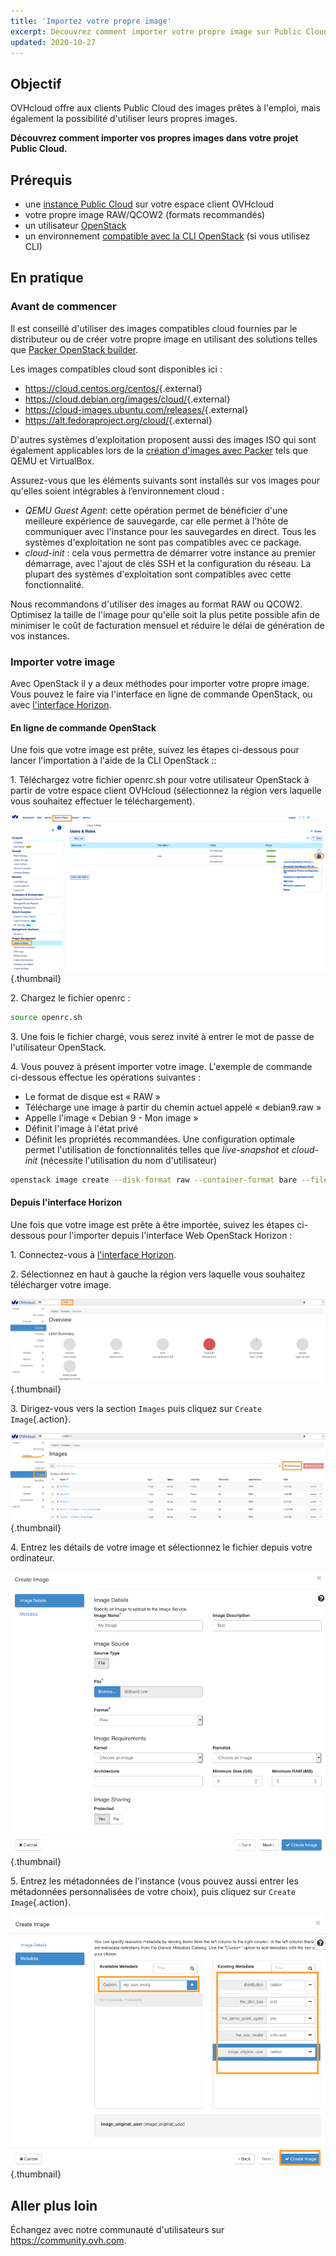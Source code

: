 ```yaml
---
title: 'Importez votre propre image'
excerpt: Découvrez comment importer votre propre image sur Public Cloud
updated: 2020-10-27
---
```


## Objectif

OVHcloud offre aux clients Public Cloud des images prêtes à l'emploi, mais également la possibilité d'utiliser leurs propres images.

**Découvrez comment importer vos propres images dans votre projet Public Cloud.**

## Prérequis

- une [instance Public Cloud](/pages/public_cloud/compute/public-cloud-first-steps#etape-3-creer-une-instance/) sur votre espace client OVHcloud
- votre propre image RAW/QCOW2 (formats recommandés) 
- un utilisateur [OpenStack](/pages/public_cloud/compute/create_and_delete_a_user) 
- un environnement [compatible avec la CLI OpenStack](/pages/public_cloud/compute/prepare_the_environment_for_using_the_openstack_api) (si vous utilisez CLI)

## En pratique

### Avant de commencer

Il est conseillé d'utiliser des images compatibles cloud fournies par le distributeur ou de créer votre propre image en utilisant des solutions telles que [Packer OpenStack builder](/pages/public_cloud/compute/create_image_from_existing_image_with_packer).

Les images compatibles cloud sont disponibles ici :

- <https://cloud.centos.org/centos/>{.external}
- <https://cloud.debian.org/images/cloud/>{.external}
- <https://cloud-images.ubuntu.com/releases/>{.external}
- <https://alt.fedoraproject.org/cloud/>{.external}

D'autres systèmes d'exploitation proposent aussi des images ISO qui sont également applicables lors de la [création d'images avec Packer](https://www.packer.io/docs/builders) tels que QEMU et VirtualBox.

Assurez-vous que les éléments suivants sont installés sur vos images pour qu'elles soient intégrables à l’environnement cloud :

- *QEMU Guest Agent*: cette opération permet de bénéficier d'une meilleure expérience de sauvegarde, car elle permet à l'hôte de communiquer avec l'instance pour les sauvegardes en direct. Tous les systèmes d'exploitation ne sont pas compatibles avec ce package.
- *cloud-init* : cela vous permettra de démarrer votre instance au premier démarrage, avec l'ajout de clés SSH et la configuration du réseau. La plupart des systèmes d'exploitation sont compatibles avec cette fonctionnalité.

Nous recommandons d'utiliser des images au format RAW ou QCOW2. Optimisez la taille de l'image pour qu'elle soit la plus petite possible afin de minimiser le coût de facturation mensuel et réduire le délai de génération de vos instances.

### Importer votre image

Avec OpenStack il y a deux méthodes pour importer votre propre image. Vous pouvez le faire via l'interface en ligne de commande OpenStack, ou avec [l'interface Horizon](https://horizon.cloud.ovh.net/auth/login/).

#### En ligne de commande OpenStack

Une fois que votre image est prête, suivez les étapes ci-dessous pour lancer l'importation à l'aide de la CLI OpenStack ::

1\. Téléchargez votre fichier openrc.sh pour votre utilisateur OpenStack à partir de votre espace client OVHcloud (sélectionnez la région vers laquelle vous souhaitez effectuer le téléchargement).

![openrc](images/openrc_file.png){.thumbnail}

2\. Chargez le fichier openrc :

```sh
source openrc.sh
```

3\. Une fois le fichier chargé, vous serez invité à entrer le mot de passe de l'utilisateur OpenStack.

4\. Vous pouvez à présent importer votre image. L'exemple de commande ci-dessous effectue les opérations suivantes :

- Le format de disque est « RAW »
- Télécharge une image à partir du chemin actuel appelé « debian9.raw »
- Appelle l'image « Debian 9 - Mon image »
- Définit l'image à l'état privé
- Définit les propriétés recommandées. Une configuration optimale permet l'utilisation de fonctionnalités telles que *live-snapshot* et *cloud-init* (nécessite l'utilisation du nom d'utilisateur)

```sh
openstack image create --disk-format raw --container-format bare --file debian9.raw "Debian 9 - Mon image" --private --property distribution=debian --property hw_disk_bus=scsi --property hw_scsi_model=virtio-scsi --property hw_qemu_guest_agent=yes --property image_original_user=debian
```

#### Depuis l'interface Horizon

Une fois que votre image est prête à être importée, suivez les étapes ci-dessous pour l'importer depuis l'interface Web OpenStack Horizon :

1\. Connectez-vous à [l'interface Horizon](https://horizon.cloud.ovh.net/auth/login/).

2\. Sélectionnez en haut à gauche la région vers laquelle vous souhaitez télécharger votre image.

![horizon_1](images/horizon_1.png){.thumbnail}

3\. Dirigez-vous vers la section `Images` puis cliquez sur `Create Image`{.action}.

![horizon_2](images/horizon_2.png){.thumbnail}

4\. Entrez les détails de votre image et sélectionnez le fichier depuis votre ordinateur.

![horizon_3](images/horizon_3.png){.thumbnail}

5\. Entrez les métadonnées de l'instance (vous pouvez aussi entrer les métadonnées personnalisées de votre choix), puis cliquez sur `Create Image`{.action}.

![horizon_4](images/horizon_4.png){.thumbnail}

## Aller plus loin

Échangez avec notre communauté d'utilisateurs sur <https://community.ovh.com>.
